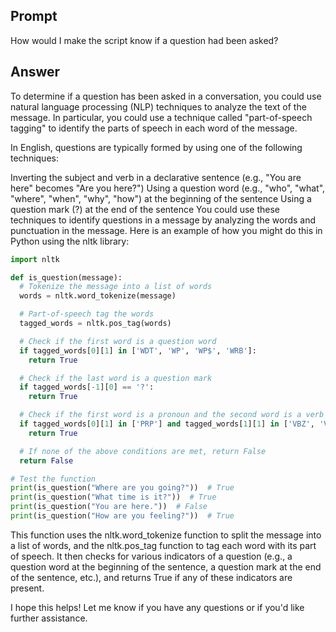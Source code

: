 ## Prompt
How would I make the script know if a question had been asked?

## Answer
To determine if a question has been asked in a conversation, you could use natural language processing (NLP) techniques to analyze the text of the message. In particular, you could use a technique called "part-of-speech tagging" to identify the parts of speech in each word of the message.

In English, questions are typically formed by using one of the following techniques:

Inverting the subject and verb in a declarative sentence (e.g., "You are here" becomes "Are you here?")
Using a question word (e.g., "who", "what", "where", "when", "why", "how") at the beginning of the sentence
Using a question mark (?) at the end of the sentence
You could use these techniques to identify questions in a message by analyzing the words and punctuation in the message. Here is an example of how you might do this in Python using the nltk library:

```python
import nltk

def is_question(message):
  # Tokenize the message into a list of words
  words = nltk.word_tokenize(message)

  # Part-of-speech tag the words
  tagged_words = nltk.pos_tag(words)

  # Check if the first word is a question word
  if tagged_words[0][1] in ['WDT', 'WP', 'WP$', 'WRB']:
    return True

  # Check if the last word is a question mark
  if tagged_words[-1][0] == '?':
    return True

  # Check if the first word is a pronoun and the second word is a verb
  if tagged_words[0][1] in ['PRP'] and tagged_words[1][1] in ['VBZ', 'VBP']:
    return True

  # If none of the above conditions are met, return False
  return False

# Test the function
print(is_question("Where are you going?"))  # True
print(is_question("What time is it?"))  # True
print(is_question("You are here."))  # False
print(is_question("How are you feeling?"))  # True
```

This function uses the nltk.word_tokenize function to split the message into a list of words, and the nltk.pos_tag function to tag each word with its part of speech. It then checks for various indicators of a question (e.g., a question word at the beginning of the sentence, a question mark at the end of the sentence, etc.), and returns True if any of these indicators are present.

I hope this helps! Let me know if you have any questions or if you'd like further assistance.